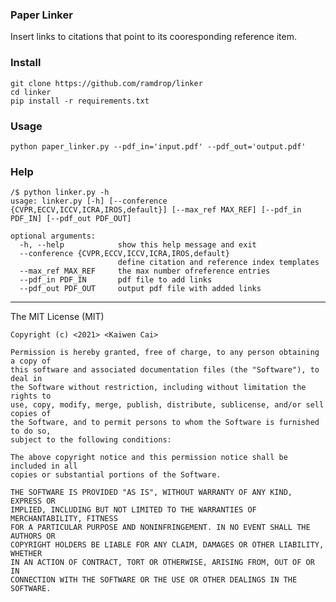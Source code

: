 ### Paper Linker

Insert links to citations that point to its cooresponding reference item.

### Install
```shell
git clone https://github.com/ramdrop/linker
cd linker
pip install -r requirements.txt
```

### Usage
``` shell
python paper_linker.py --pdf_in='input.pdf' --pdf_out='output.pdf'

```

### Help
```shell
/$ python linker.py -h
usage: linker.py [-h] [--conference {CVPR,ECCV,ICCV,ICRA,IROS,default}] [--max_ref MAX_REF] [--pdf_in PDF_IN] [--pdf_out PDF_OUT]

optional arguments:
  -h, --help            show this help message and exit
  --conference {CVPR,ECCV,ICCV,ICRA,IROS,default}
                        define citation and reference index templates
  --max_ref MAX_REF     the max number ofreference entries
  --pdf_in PDF_IN       pdf file to add links
  --pdf_out PDF_OUT     output pdf file with added links
```


---
The MIT License (MIT)


    Copyright (c) <2021> <Kaiwen Cai>

    Permission is hereby granted, free of charge, to any person obtaining a copy of
    this software and associated documentation files (the "Software"), to deal in
    the Software without restriction, including without limitation the rights to
    use, copy, modify, merge, publish, distribute, sublicense, and/or sell copies of
    the Software, and to permit persons to whom the Software is furnished to do so,
    subject to the following conditions:

    The above copyright notice and this permission notice shall be included in all
    copies or substantial portions of the Software.

    THE SOFTWARE IS PROVIDED "AS IS", WITHOUT WARRANTY OF ANY KIND, EXPRESS OR
    IMPLIED, INCLUDING BUT NOT LIMITED TO THE WARRANTIES OF MERCHANTABILITY, FITNESS
    FOR A PARTICULAR PURPOSE AND NONINFRINGEMENT. IN NO EVENT SHALL THE AUTHORS OR
    COPYRIGHT HOLDERS BE LIABLE FOR ANY CLAIM, DAMAGES OR OTHER LIABILITY, WHETHER
    IN AN ACTION OF CONTRACT, TORT OR OTHERWISE, ARISING FROM, OUT OF OR IN
    CONNECTION WITH THE SOFTWARE OR THE USE OR OTHER DEALINGS IN THE SOFTWARE.